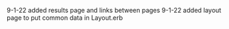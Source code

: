 9-1-22 added results page and links between pages
9-1-22 added layout page to put common data in Layout.erb
